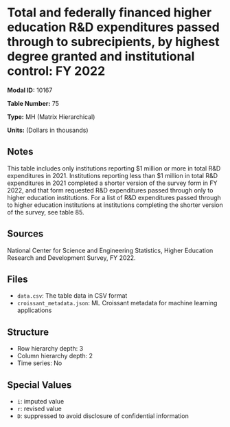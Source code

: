 # Total and federally financed higher education R&D expenditures passed through to subrecipients, by highest degree granted and institutional control: FY 2022

**Modal ID:** 10167

**Table Number:** 75

**Type:** MH (Matrix Hierarchical)

**Units:** (Dollars in thousands)

## Notes

This table includes only institutions reporting $1 million or more in total R&D expenditures in 2021. Institutions reporting less than $1 million in total R&D expenditures in 2021 completed a shorter version of the survey form in FY 2022, and that form requested R&D expenditures passed through only to higher education institutions. For a list of R&D expenditures passed through to higher education institutions at institutions completing the shorter version of the survey, see table 85.

## Sources

National Center for Science and Engineering Statistics, Higher Education Research and Development Survey, FY 2022.

## Files

- `data.csv`: The table data in CSV format
- `croissant_metadata.json`: ML Croissant metadata for machine learning applications

## Structure

- Row hierarchy depth: 3
- Column hierarchy depth: 2
- Time series: No

## Special Values

- `i`: imputed value
- `r`: revised value
- `D`: suppressed to avoid disclosure of confidential information

